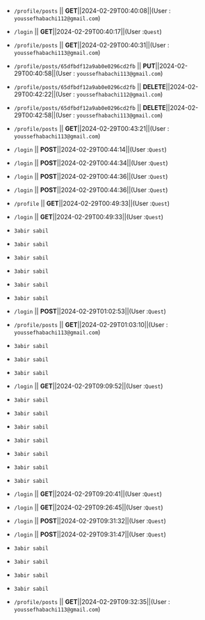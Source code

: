 
 - `/profile/posts` || **GET**||2024-02-29T00:40:08||(User : `youssefhabachi112@gmail.com`)
 - `/login` || **GET**||2024-02-29T00:40:17||(User :`Quest`)
 - `/profile/posts` || **GET**||2024-02-29T00:40:31||(User : `youssefhabachi113@gmail.com`)
 - `/profile/posts/65dfbdf12a9ab0e0296cd2fb` || **PUT**||2024-02-29T00:40:58||(User : `youssefhabachi113@gmail.com`)
 - `/profile/posts/65dfbdf12a9ab0e0296cd2fb` || **DELETE**||2024-02-29T00:42:22||(User : `youssefhabachi112@gmail.com`)
 - `/profile/posts/65dfbdf12a9ab0e0296cd2fb` || **DELETE**||2024-02-29T00:42:58||(User : `youssefhabachi113@gmail.com`)
 - `/profile/posts` || **GET**||2024-02-29T00:43:21||(User : `youssefhabachi113@gmail.com`)
 - `/login` || **POST**||2024-02-29T00:44:14||(User :`Quest`)
 - `/login` || **POST**||2024-02-29T00:44:34||(User :`Quest`)
 - `/login` || **POST**||2024-02-29T00:44:36||(User :`Quest`)
 - `/login` || **POST**||2024-02-29T00:44:36||(User :`Quest`)
 - `/profile` || **GET**||2024-02-29T00:49:33||(User :`Quest`)
 - `/login` || **GET**||2024-02-29T00:49:33||(User :`Quest`)

- `3abir sabil`  
- `3abir sabil`  
- `3abir sabil`  
- `3abir sabil`  
- `3abir sabil`  
- `3abir sabil`  
 - `/login` || **POST**||2024-02-29T01:02:53||(User :`Quest`)
 - `/profile/posts` || **GET**||2024-02-29T01:03:10||(User : `youssefhabachi113@gmail.com`)
- `3abir sabil`  
- `3abir sabil`  
- `3abir sabil`  
 - `/login` || **GET**||2024-02-29T09:09:52||(User :`Quest`)
- `3abir sabil`  
- `3abir sabil`  
- `3abir sabil`  
- `3abir sabil`  
- `3abir sabil`  
- `3abir sabil`  
- `3abir sabil`  
 - `/login` || **GET**||2024-02-29T09:20:41||(User :`Quest`)
 - `/login` || **GET**||2024-02-29T09:26:45||(User :`Quest`)
 - `/login` || **POST**||2024-02-29T09:31:32||(User :`Quest`)
 - `/login` || **POST**||2024-02-29T09:31:47||(User :`Quest`)
- `3abir sabil`  
- `3abir sabil`  
- `3abir sabil`  
- `3abir sabil`  
 - `/profile/posts` || **GET**||2024-02-29T09:32:35||(User : `youssefhabachi113@gmail.com`)
